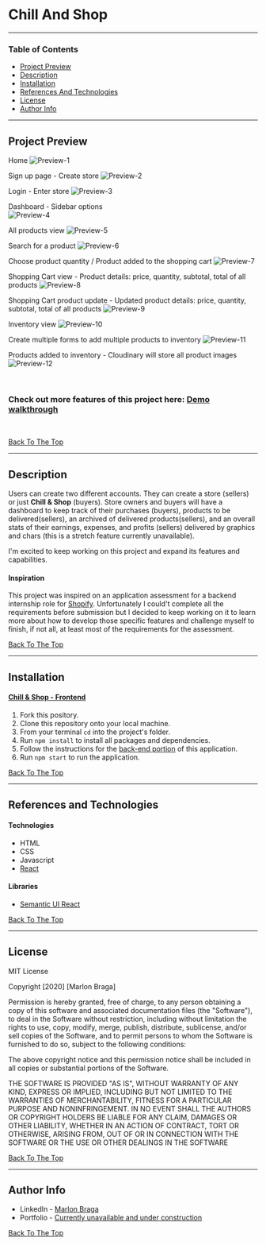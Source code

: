 # Chill And Shop

---

### Table of Contents

- [Project Preview](#project-preview)
- [Description](#description)
- [Installation](#installation)
- [References And Technologies](#references-and-technologies)
- [License](#license)
- [Author Info](#author-info)

---

## Project Preview 

Home
![Preview-1](https://res.cloudinary.com/dloh9txdc/image/upload/v1613700085/ChillAndShop%20-%20Project%20Preview/Home_page_tqtu10.png)

Sign up page - Create store
![Preview-2](https://res.cloudinary.com/dloh9txdc/image/upload/v1613700086/ChillAndShop%20-%20Project%20Preview/Create_Store_e60raf.png)

Login - Enter store
![Preview-3](https://res.cloudinary.com/dloh9txdc/image/upload/v1613700184/ChillAndShop%20-%20Project%20Preview/Login_cdh7ui.png)

Dashboard - Sidebar options  
![Preview-4](https://res.cloudinary.com/dloh9txdc/image/upload/v1613700084/ChillAndShop%20-%20Project%20Preview/Dashboard_z2ye1h.png)

All products view
![Preview-5](https://res.cloudinary.com/dloh9txdc/image/upload/v1613700085/ChillAndShop%20-%20Project%20Preview/View_all_products_gaqdr7.png)

Search for a product
![Preview-6](https://res.cloudinary.com/dloh9txdc/image/upload/v1613700085/ChillAndShop%20-%20Project%20Preview/Search_for_Products_zu6umh.png)

Choose product quantity / Product added to the shopping cart
![Preview-7](https://res.cloudinary.com/dloh9txdc/image/upload/v1613700086/ChillAndShop%20-%20Project%20Preview/Add_product_and_product_added_to_shopping_cart_crudko.jpg)

Shopping Cart view - Product details: price, quantity, subtotal, total of all products
![Preview-8](https://res.cloudinary.com/dloh9txdc/image/upload/v1613700085/ChillAndShop%20-%20Project%20Preview/Shopping_Cart_view_y5tm1a.png)

Shopping Cart product update - Updated product details: price, quantity, subtotal, total of all products
![Preview-9](https://res.cloudinary.com/dloh9txdc/image/upload/v1613700085/ChillAndShop%20-%20Project%20Preview/Update_Shopping_Cart_llqajn.png)

Inventory view
![Preview-10](https://res.cloudinary.com/dloh9txdc/image/upload/v1613700086/ChillAndShop%20-%20Project%20Preview/View_inventory_ochbp7.png)

Create multiple forms to add multiple products to inventory
![Preview-11](https://res.cloudinary.com/dloh9txdc/image/upload/v1613700085/ChillAndShop%20-%20Project%20Preview/Create_new_products_fwi6ip.png)

Products added to inventory - Cloudinary will store all product images
![Preview-12](https://res.cloudinary.com/dloh9txdc/image/upload/v1613700085/ChillAndShop%20-%20Project%20Preview/Products_added_to_inventory_gx7uiu.png)

<br />

### Check out more features of this project here: [Demo walkthrough](link)

<br />

[Back To The Top](#chill-and-shop)

---

## Description

Users can create two different accounts. They can create a store (sellers) or just **Chill & Shop** (buyers). Store owners and buyers will have a dashboard to keep track of their purchases (buyers), products to be delivered(sellers), an archived of delivered products(sellers), and an overall stats of their earnings, expenses, and profits (sellers) delivered by graphics and chars (this is a stretch feature currently unavailable).

I'm excited to keep working on this project and expand its features and capabilities.

#### Inspiration

This project was inspired on an application assessment for a backend internship role for [Shopify](shorturl.at/iCTY8). Unfortunately I could't complete all the requirements before submission but I decided to keep working on it to learn more about how to develop those specific features and challenge myself to finish, if not all, at least most of the requirements for the assessment.

[Back To The Top](#chill-and-shop)

---

## Installation

#### [Chill & Shop - Frontend](https://github.com/mrdbrg/chill-and-shop-frontend)

1. Fork this pository.
1. Clone this repository onto your local machine.
1. From your terminal `cd` into the project's folder.
1. Run `npm install` to install all packages and dependencies.
1. Follow the instructions for the [back-end portion](https://github.com/mrdbrg/chill-and-shop-backend) of this application.
1. Run `npm start` to run the application.

[Back To The Top](#chill-and-shop)

---

## References and Technologies

#### Technologies

- HTML
- CSS
- Javascript
- [React](https://reactjs.org/)

#### Libraries

- [Semantic UI React](https://react.semantic-ui.com/)

[Back To The Top](#chill-and-shop)

---

## License

MIT License

Copyright [2020] [Marlon Braga]

Permission is hereby granted, free of charge, to any person obtaining a copy of this software and associated documentation files (the "Software"), to deal in the Software without restriction, including without limitation the rights to use, copy, modify, merge, publish, distribute, sublicense, and/or sell copies of the Software, and to permit persons to whom the Software is furnished to do so, subject to the following conditions:

The above copyright notice and this permission notice shall be included in all copies or substantial portions of the Software.

THE SOFTWARE IS PROVIDED "AS IS", WITHOUT WARRANTY OF ANY KIND, EXPRESS OR IMPLIED, INCLUDING BUT NOT LIMITED TO THE WARRANTIES OF MERCHANTABILITY, FITNESS FOR A PARTICULAR PURPOSE AND NONINFRINGEMENT. IN NO EVENT SHALL THE AUTHORS OR COPYRIGHT HOLDERS BE LIABLE FOR ANY CLAIM, DAMAGES OR OTHER LIABILITY, WHETHER IN AN ACTION OF CONTRACT, TORT OR OTHERWISE, ARISING FROM, OUT OF OR IN CONNECTION WITH THE SOFTWARE OR THE USE OR OTHER DEALINGS IN THE SOFTWARE

[Back To The Top](#chill-and-shop)

---

## Author Info

- LinkedIn - [Marlon Braga](https://www.linkedin.com/in/marlon-braga/)
- Portfolio - [Currently unavailable and under construction](https://www.youtube.com/watch?v=oHg5SJYRHA0&ab_channel=cotter548)

[Back To The Top](#chill-and-shop)

